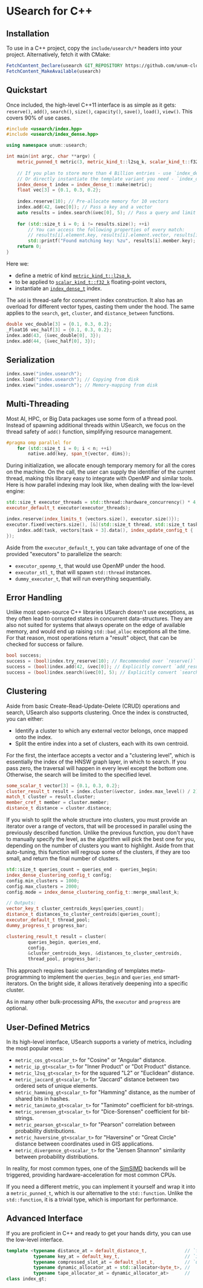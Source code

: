# USearch for C++

## Installation

To use in a C++ project, copy the `include/usearch/*` headers into your project.
Alternatively, fetch it with CMake:

```cmake
FetchContent_Declare(usearch GIT_REPOSITORY https://github.com/unum-cloud/usearch.git)
FetchContent_MakeAvailable(usearch)
```

## Quickstart

Once included, the high-level C++11 interface is as simple as it gets: `reserve()`, `add()`, `search()`, `size()`, `capacity()`, `save()`, `load()`, `view()`.
This covers 90% of use cases.

```cpp
#include <usearch/index.hpp>
#include <usearch/index_dense.hpp>

using namespace unum::usearch;

int main(int argc, char **argv) {
    metric_punned_t metric(3, metric_kind_t::l2sq_k, scalar_kind_t::f32_k);
    
    // If you plan to store more than 4 Billion entries - use `index_dense_big_t`.
    // Or directly instantiate the template variant you need - `index_dense_gt<vector_key_t, internal_id_t>`.
    index_dense_t index = index_dense_t::make(metric);
    float vec[3] = {0.1, 0.3, 0.2};
    
    index.reserve(10); // Pre-allocate memory for 10 vectors
    index.add(42, &vec[0]); // Pass a key and a vector
    auto results = index.search(&vec[0], 5); // Pass a query and limit number of results
    
    for (std::size_t i = 0; i != results.size(); ++i)
        // You can access the following properties of every match:
        // results[i].element.key, results[i].element.vector, results[i].distance;
        std::printf("Found matching key: %zu", results[i].member.key);
    return 0;
}
```

Here we:

- define a metric of kind [`metric_kind_t::l2sq_k`](https://unum-cloud.github.io/usearch/cpp/reference.html#_CPPv413metric_kind_t),
- to be applied to [`scalar_kind_t::f32_k`](https://unum-cloud.github.io/usearch/cpp/reference.html#_CPPv413scalar_kind_t) floating-point vectors,
- instantiate an [`index_dense_t`](https://unum-cloud.github.io/usearch/cpp/reference.html#_CPPv4I00EN4unum7usearch14index_dense_gtE) index.

The `add` is thread-safe for concurrent index construction.
It also has an overload for different vector types, casting them under the hood.
The same applies to the `search`, `get`, `cluster`, and `distance_between` functions.

```cpp
double vec_double[3] = {0.1, 0.3, 0.2};
_Float16 vec_half[3] = {0.1, 0.3, 0.2};
index.add(43, {&vec_double[0], 3});
index.add(44, {&vec_half[0], 3});
```

## Serialization

```cpp
index.save("index.usearch");
index.load("index.usearch"); // Copying from disk
index.view("index.usearch"); // Memory-mapping from disk
```

## Multi-Threading

Most AI, HPC, or Big Data packages use some form of a thread pool.
Instead of spawning additional threads within USearch, we focus on the thread safety of `add()` function, simplifying resource management.

```cpp
#pragma omp parallel for
    for (std::size_t i = 0; i < n; ++i)
        native.add(key, span_t{vector, dims});
```

During initialization, we allocate enough temporary memory for all the cores on the machine.
On the call, the user can supply the identifier of the current thread, making this library easy to integrate with OpenMP and similar tools.
Here is how parallel indexing may look like, when dealing with the low-level engine:

```cpp
std::size_t executor_threads = std::thread::hardware_concurrency() * 4;
executor_default_t executor(executor_threads);

index.reserve(index_limits_t {vectors.size(), executor.size()});
executor.fixed(vectors.size(), [&](std::size_t thread, std::size_t task) {
    index.add(task, vectors[task + 3].data(), index_update_config_t { .thread = thread });
});
```

Aside from the `executor_default_t`, you can take advantage of one of the provided "executors" to parallelize the search:

- `executor_openmp_t`, that would use OpenMP under the hood.
- `executor_stl_t`, that will spawn `std::thread` instances.
- `dummy_executor_t`, that will run everything sequentially.

## Error Handling

Unlike most open-source C++ libraries USearch doesn't use exceptions, as they often lead to corrupted states in concurrent data-structures.
They are also not suited for systems that always operate on the edge of available memory, and would end up raising `std::bad_alloc` exceptions all the time.
For that reason, most operations return a "result" object, that can be checked for success or failure.

```cpp
bool success;
success = (bool)index.try_reserve(10); // Recommended over `reserve()`
success = (bool)index.add(42, &vec[0]); // Explicitly convert `add_result_t`
success = (bool)index.search(&vec[0], 5); // Explicitly convert `search_result_t`
```

## Clustering

Aside from basic Create-Read-Update-Delete (CRUD) operations and search, USearch also supports clustering.
Once the index is constructed, you can either:

- Identify a cluster to which any external vector belongs, once mapped onto the index.
- Split the entire index into a set of clusters, each with its own centroid.

For the first, the interface accepts a vector and a "clustering level", which is essentially the index of the HNSW graph layer, in which to search.
If you pass zero, the traversal will happen in every level except the bottom one.
Otherwise, the search will be limited to the specified level.

```cpp
some_scalar_t vector[3] = {0.1, 0.3, 0.2};
cluster_result_t result = index.cluster(&vector, index.max_level() / 2);
match_t cluster = result.cluster;
member_cref_t member = cluster.member;
distance_t distance = cluster.distance;
```

If you wish to split the whole structure into clusters, you must provide an iterator over a range of vectors, that will be processed in parallel using the previously described function.
Unlike the previous function, you don't have to manually specify the level, as the algorithm will pick the best one for you, depending on the number of clusters you want to highlight.
Aside from that auto-tuning, this function will regroup some of the clusters, if they are too small, and return the final number of clusters.

```cpp
std::size_t queries_count = queries_end - queries_begin;
index_dense_clustering_config_t config;
config.min_clusters = 1000;
config.max_clusters = 2000;
config.mode = index_dense_clustering_config_t::merge_smallest_k;

// Outputs:
vector_key_t cluster_centroids_keys[queries_count];
distance_t distances_to_cluster_centroids[queries_count];
executor_default_t thread_pool;
dummy_progress_t progress_bar;

clustering_result_t result = cluster(
        queries_begin, queries_end,
        config,
        &cluster_centroids_keys, &distances_to_cluster_centroids,
        thread_pool, progress_bar);
```

This approach requires basic understanding of templates meta-programming to implement the `queries_begin` and `queries_end` smart-iterators.
On the bright side, it allows iteratively deepening into a specific cluster.

As in many other bulk-processing APIs, the `executor` and `progress` are optional.

## User-Defined Metrics

In its high-level interface, USearch supports a variety of metrics, including the most popular ones:

- `metric_cos_gt<scalar_t>` for "Cosine" or "Angular" distance.
- `metric_ip_gt<scalar_t>` for "Inner Product" or "Dot Product" distance.
- `metric_l2sq_gt<scalar_t>` for the squared "L2" or "Euclidean" distance.
- `metric_jaccard_gt<scalar_t>` for "Jaccard" distance between two ordered sets of unique elements.
- `metric_hamming_gt<scalar_t>` for "Hamming" distance, as the number of shared bits in hashes.
- `metric_tanimoto_gt<scalar_t>` for "Tanimoto" coefficient for bit-strings.
- `metric_sorensen_gt<scalar_t>` for "Dice-Sorensen" coefficient for bit-strings.
- `metric_pearson_gt<scalar_t>` for "Pearson" correlation between probability distributions.
- `metric_haversine_gt<scalar_t>` for "Haversine" or "Great Circle" distance between coordinates used in GIS applications.
- `metric_divergence_gt<scalar_t>` for the "Jensen Shannon" similarity between probability distributions.

In reality, for most common types, one of the [SimSIMD](https://github.com/ashvardanian/SimSIMD) backends will be triggered, providing hardware-acceleration for most common CPUs.

If you need a different metric, you can implement it yourself and wrap it into a `metric_punned_t`, which is our alternative to the `std::function`.
Unlike the `std::function`, it is a trivial type, which is important for performance.

## Advanced Interface

If you are proficient in C++ and ready to get your hands dirty, you can use the low-level interface.

```cpp
template <typename distance_at = default_distance_t,              // `float`
          typename key_at = default_key_t,                        // `int64_t`, `uuid_t`
          typename compressed_slot_at = default_slot_t,           // `uint32_t`, `uint40_t`
          typename dynamic_allocator_at = std::allocator<byte_t>, //
          typename tape_allocator_at = dynamic_allocator_at>      //
class index_gt;
```
